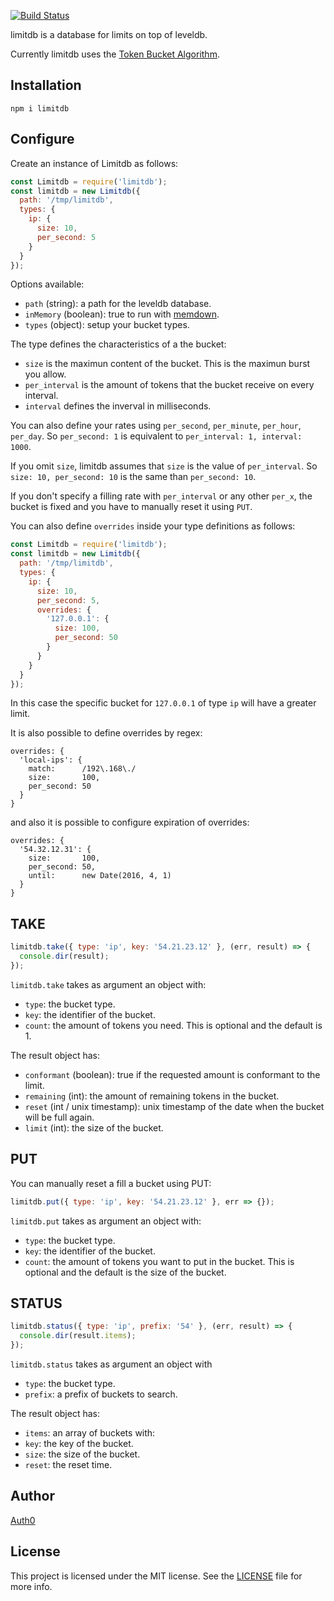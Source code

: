 [![Build Status](https://travis-ci.org/limitd/limitdb.svg?branch=master)](https://travis-ci.org/limitd/limitdb)

limitdb is a database for limits on top of leveldb.

Currently limitdb uses the [Token Bucket Algorithm](https://en.wikipedia.org/wiki/Token_bucket).

## Installation

```
npm i limitdb
```

## Configure

Create an instance of Limitdb as follows:

```javascript
const Limitdb = require('limitdb');
const limitdb = new Limitdb({
  path: '/tmp/limitdb',
  types: {
    ip: {
      size: 10,
      per_second: 5
    }
  }
});
```

Options available:

- `path` (string): a path for the leveldb database.
- `inMemory` (boolean): true to run with [memdown](https://github.com/Level/memdown).
- `types` (object): setup your bucket types.

The type defines the characteristics of a the bucket:

- `size` is the maximun content of the bucket. This is the maximun burst you allow.
- `per_interval` is the amount of tokens that the bucket receive on every interval.
- `interval` defines the inverval in milliseconds.

You can also define your rates using `per_second`, `per_minute`, `per_hour`, `per_day`. So `per_second: 1` is equivalent to `per_interval: 1, interval: 1000`.

If you omit `size`, limitdb assumes that `size` is the value of `per_interval`. So `size: 10, per_second: 10` is the same than `per_second: 10`.

If you don't specify a filling rate with `per_interval` or any other `per_x`, the bucket is fixed and you have to manually reset it using `PUT`.

You can also define `overrides` inside your type definitions as follows:

```javascript
const Limitdb = require('limitdb');
const limitdb = new Limitdb({
  path: '/tmp/limitdb',
  types: {
    ip: {
      size: 10,
      per_second: 5,
      overrides: {
        '127.0.0.1': {
          size: 100,
          per_second: 50
        }
      }
    }
  }
});
```

In this case the specific bucket for `127.0.0.1` of type `ip` will have a greater limit.

It is also possible to define overrides by regex:

```
overrides: {
  'local-ips': {
    match:      /192\.168\./
    size:       100,
    per_second: 50
  }
}
```

and also it is possible to configure expiration of overrides:


```
overrides: {
  '54.32.12.31': {
    size:       100,
    per_second: 50,
    until:      new Date(2016, 4, 1)
  }
}
```


## TAKE

```javascript
limitdb.take({ type: 'ip', key: '54.21.23.12' }, (err, result) => {
  console.dir(result);
});
```

`limitdb.take` takes as argument an object with:

-  `type`: the bucket type.
-  `key`: the identifier of the bucket.
-  `count`: the amount of tokens you need. This is optional and the default is 1.

The result object has:

-  `conformant` (boolean): true if the requested amount is conformant to the limit.
-  `remaining` (int): the amount of remaining tokens in the bucket.
-  `reset` (int / unix timestamp): unix timestamp of the date when the bucket will be full again.
-  `limit` (int): the size of the bucket.

## PUT

You can manually reset a fill a bucket using PUT:

```javascript
limitdb.put({ type: 'ip', key: '54.21.23.12' }, err => {});
```

`limitdb.put` takes as argument an object with:

-  `type`: the bucket type.
-  `key`: the identifier of the bucket.
-  `count`: the amount of tokens you want to put in the bucket. This is optional and the default is the size of the bucket.

## STATUS

```javascript
limitdb.status({ type: 'ip', prefix: '54' }, (err, result) => {
  console.dir(result.items);
});
```

`limitdb.status` takes as argument an object with

-  `type`: the bucket type.
-  `prefix`: a prefix of buckets to search.

The result object has:

-  `items`: an array of buckets with:
  - `key`: the key of the bucket.
  - `size`: the size of the bucket.
  - `reset`: the reset time.

## Author

[Auth0](auth0.com)

## License

This project is licensed under the MIT license. See the [LICENSE](LICENSE) file for more info.
